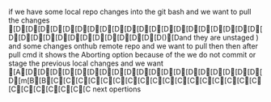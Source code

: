 
if we have some local repo changes into the git bash and we want to pull the changes [D[D[D[D[D[D[D[D[D[D[D[D[D[D[D[D[D[D[D[D[D[D[D[D[D[D[D[D[D[D[D[D[D()[Dand they are unstaged ) and some changes onthub remote repo and we want to pull then then after pull cmd it shows the Aborting option because of the we do not commit or stage the previous local changes and we want [A[D[D[D[D[D[D[D[D[D[D[D[D[D[D[D[D[D[D[D[D[m[B[B[C[C[C[C[C[C[C[C[C[C[C[C[C[C[C[C[C[C[C[C[C[C[C[C next opertions
